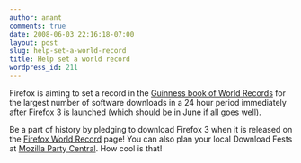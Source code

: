 ```yaml
---
author: anant
comments: true
date: 2008-06-03 22:16:18-07:00
layout: post
slug: help-set-a-world-record
title: Help set a world record
wordpress_id: 211
---
```


Firefox is aiming to set a record in the [Guinness book of World Records](http://www.guinnessworldrecords.com/) for the largest number of software downloads in a 24 hour period immediately after Firefox 3 is launched (which should be in June if all goes well).

Be a part of history by pledging to download Firefox 3 when it is released on the [Firefox World Record](http://spreadfirefox.com/worldrecord/) page! You can also plan your local Download Fests at [Mozilla Party Central](http://mozillaparty.com/). How cool is that!
